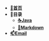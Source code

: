 - [**📖首页**](/README)
- **🔖目录**
    - [**☕Java**](/Java/README.md)
    - [**📝Markdown**](/Markdown/README.md)
- [**📫Email**](mailto:tang_0416@126.com)

